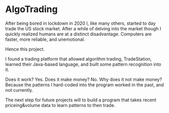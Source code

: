 # AlgoTrading

After being bored in lockdown in 2020 I, like many others, started to day trade the US stock market. 
After a while of delving into the market though I quickly realized humans are at a distinct disadvantage. 
Computers are faster, more reliable, and unemotional.

Hence this project. 

I found a trading platform that allowed algorithm trading, TradeStation, learned their Java-based language, and built some pattern recognition into it.

Does it work?
Yes.
Does it make money?
No.
Why does it not make money?
Because the patterns I hard-coded into the program worked in the past, and not currently.

The next step for future projects will to build a program that takes recent priceing&volume data to learn patterns to then trade.
